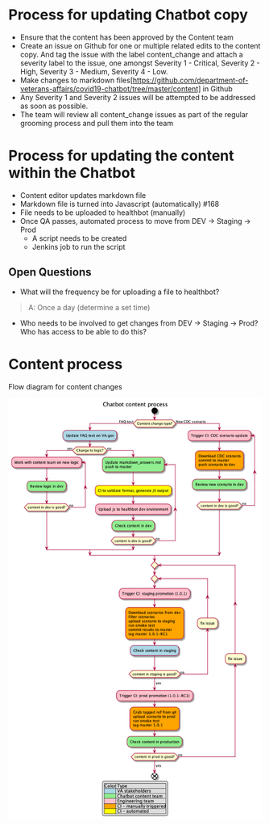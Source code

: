 # Process for updating Chatbot copy 
- Ensure that the content has been approved by the Content team
- Create an issue on Github for one or multiple related edits to the content copy. And tag the issue with the label content_change and attach a severity label to the issue, one amongst Severity 1 - Critical, Severity 2 - High, Severity 3 - Medium, Severity 4 - Low.
- Make changes to markdown files[https://github.com/department-of-veterans-affairs/covid19-chatbot/tree/master/content] in Github
- Any Severity 1 and Severity 2 issues will be attempted to be addressed as soon as possible. 
- The team will review all content_change issues as part of the regular grooming process and pull them into the team 

# Process for updating the content within the Chatbot
- Content editor updates markdown file
- Markdown file is turned into Javascript (automatically) #168
- File needs to be uploaded to healthbot (manually) 
- Once QA passes, automated process to move from DEV →  Staging →  Prod 
  - A script needs to be created 
  - Jenkins job to run the script
  
## Open Questions 
- What will the frequency be for uploading a file to healthbot? 
> A: Once a day (determine a set time) 
- Who needs to be involved to get changes from DEV →  Staging →  Prod? Who has access to be able to do this?

# Content process
Flow diagram for content changes

![content-process](content-process.png)
